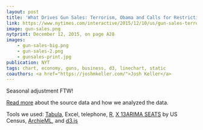```yaml
---
layout: post
title: 'What Drives Gun Sales: Terrorism, Obama and Calls for Restrictions'
link: https://www.nytimes.com/interactive/2015/12/10/us/gun-sales-terrorism-obama-restrictions.html
image: gun-sales.png
nytprint: December 12, 2015, on page A28
images:
    - gun-sales-big.png
    - gun-sales-2.png
    - gunsales-print.jpg
publication: NYT
tags: chart, economy, guns, business, d3, linechart, static
coauthors: <a href="https://joshmkeller.com/">Josh Keller</a>
---
```


Seasonal adjustment FTW!

[Read more](https://github.com/nytimes/gun-sales) about the source data and how we analyzed the data.

Tools we used: [Tabula](https://tabula.technology/), Excel, telephone, [R](https://www.r-project.org/), [X 13ARIMA SEATS](https://www.census.gov/srd/www/x13as/x13down_unix.html) by US Census, [ArchieML](https://archieml.org), and [d3.js](https://d3js.org/)
